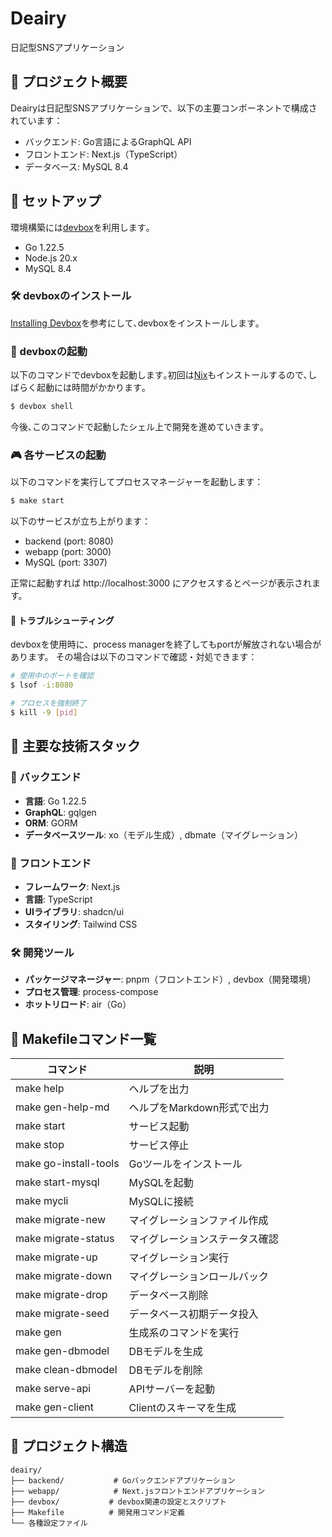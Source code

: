 # Deairy

日記型SNSアプリケーション

## 🎯 プロジェクト概要

Deairyは日記型SNSアプリケーションで、以下の主要コンポーネントで構成されています：

- バックエンド: Go言語によるGraphQL API
- フロントエンド: Next.js（TypeScript）
- データベース: MySQL 8.4

## 🚀 セットアップ

環境構築には[devbox](https://www.jetify.com/devbox/docs/)を利用します｡

- Go 1.22.5
- Node.js 20.x
- MySQL 8.4

### 🛠 devboxのインストール

[Installing Devbox](https://www.jetify.com/devbox/docs/installing_devbox/)を参考にして､devboxをインストールします｡

### 🔌 devboxの起動

以下のコマンドでdevboxを起動します｡初回は[Nix](https://nixos.org/)もインストールするので､しばらく起動には時間がかかります｡

```bash
$ devbox shell
```

今後､このコマンドで起動したシェル上で開発を進めていきます｡

### 🎮 各サービスの起動

以下のコマンドを実行してプロセスマネージャーを起動します：

```bash
$ make start
```

以下のサービスが立ち上がります：

- backend (port: 8080)
- webapp (port: 3000)
- MySQL (port: 3307)

正常に起動すれば http://localhost:3000 にアクセスするとページが表示されます。

#### 🔧 トラブルシューティング

devboxを使用時に、process managerを終了してもportが解放されない場合があります。
その場合は以下のコマンドで確認・対処できます：

```bash
# 使用中のポートを確認
$ lsof -i:8080

# プロセスを強制終了
$ kill -9 [pid]
```

## 🔨 主要な技術スタック

### 🔹 バックエンド
- **言語**: Go 1.22.5
- **GraphQL**: gqlgen
- **ORM**: GORM
- **データベースツール**: xo（モデル生成）, dbmate（マイグレーション）

### 🔸 フロントエンド
- **フレームワーク**: Next.js
- **言語**: TypeScript
- **UIライブラリ**: shadcn/ui
- **スタイリング**: Tailwind CSS

### 🛠 開発ツール
- **パッケージマネージャー**: pnpm（フロントエンド）, devbox（開発環境）
- **プロセス管理**: process-compose
- **ホットリロード**: air（Go）

## 📝 Makefileコマンド一覧

| コマンド                  | 説明                |
|-----------------------|-------------------|
| make help             | ヘルプを出力            |
| make gen-help-md      | ヘルプをMarkdown形式で出力 |
| make start            | サービス起動            |
| make stop             | サービス停止            |
| make go-install-tools | Goツールをインストール      |
| make start-mysql      | MySQLを起動          |
| make mycli            | MySQLに接続          |
| make migrate-new      | マイグレーションファイル作成    |
| make migrate-status   | マイグレーションステータス確認   |
| make migrate-up       | マイグレーション実行        |
| make migrate-down     | マイグレーションロールバック    |
| make migrate-drop     | データベース削除          |
| make migrate-seed     | データベース初期データ投入     |
| make gen              | 生成系のコマンドを実行       |
| make gen-dbmodel      | DBモデルを生成          |
| make clean-dbmodel    | DBモデルを削除          |
| make serve-api        | APIサーバーを起動        |
| make gen-client       | Clientのスキーマを生成        |

## 📁 プロジェクト構造

```
deairy/
├── backend/           # Goバックエンドアプリケーション
├── webapp/            # Next.jsフロントエンドアプリケーション
├── devbox/           # devbox関連の設定とスクリプト
├── Makefile          # 開発用コマンド定義
└── 各種設定ファイル
```
